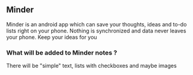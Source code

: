 ## Minder ##
Minder is an android app which can save your thoughts, ideas and to-do lists right on your phone.
Nothing is synchronized and data never leaves your phone. Keep your ideas for you

### What will be added to Minder notes ? ###
There will be "simple" text, lists with checkboxes and maybe images